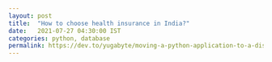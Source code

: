```yaml
---
layout: post
title:  "How to choose health insurance in India?"
date:   2021-07-27 04:30:00 IST
categories: python, database
permalink: https://dev.to/yugabyte/moving-a-python-application-to-a-distributed-database-in-three-easy-steps
---
```

